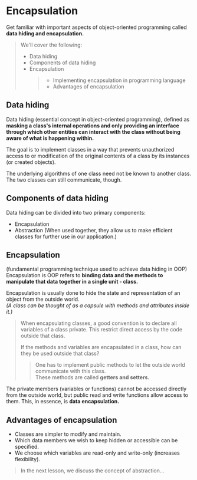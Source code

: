 # Encapsulation

Get familiar with important aspects of object-oriented programming called **data hiding and encapsulation.**

> We'll cover the following:
>
> - Data hiding
> - Components of data hiding
> - Encapsulation
>   > - Implementing encapsulation in programming language
>   > - Advantages of encapsulation

## Data hiding

Data hiding (essential concept in object-oriented programming), defined as **masking a class's internal operations and only providing an interface through which other entities can interact with the class without being aware of what is happening within.**

The goal is to implement classes in a way that prevents unauthorized access to or modification of the original contents of a class by its instances (or created objects).

The underlying algorithms of one class need not be known to another class. The two classes can still communicate, though.

## Components of data hiding

Data hiding can be divided into two primary components:

- Encapsulation
- Abstraction
  (When used together, they allow us to make efficient classes for further use in our application.)

## Encapsulation

(fundamental programming technique used to achieve data hiding in OOP)  
Encapsulation is OOP refers to **binding data and the methods to manipulate that data together in a single unit - class.**

Encapsulation is usually done to hide the state and representation of an object from the outside world.  
_(A class can be thought of as a capsule with methods and attributes inside it.)_

> When encapsulating classes, a good convention is to declare all variables of a class private. This restrict direct access by the code outside that class.
>
> If the methods and variables are encapsulated in a class, how can they be used outside that class?
>
> > One has to implement public methods to let the outside world communicate with this class.  
> > These methods are called **getters and setters.**

The private members (variables or functions) cannot be accessed directly from the outside world, but public read and write functions allow access to them. This, in essence, is **data encapsulation.**

## Advantages of encapsulation

- Classes are simpler to modify and maintain.
- Which data members we wish to keep hidden or accessible can be specified.
- We choose which variables are read-only and write-only (increases flexibility).

> In the next lesson, we discuss the concept of abstraction...
